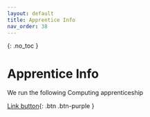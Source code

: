 ```yaml
---
layout: default
title: Apprentice Info
nav_order: 38
---
```


{: .no_toc }

# Apprentice Info

We run the following Computing apprenticeship


[Link button](https://martinsolent.github.io/bdats/){: .btn .btn-purple }
